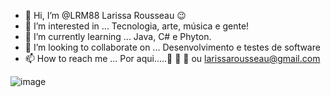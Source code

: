- 👋 Hi, I’m @LRM88 Larissa Rousseau 😉
- 👀 I’m interested in ... Tecnologia, arte, música e gente!
- 🌱 I’m currently learning ... Java, C# e Phyton.
- 💞️ I’m looking to collaborate on ... Desenvolvimento e testes de software
- 📫 How to reach me ... Por aqui.....👣 👣 👣 ou larissarousseau@gmail.com

![image](https://user-images.githubusercontent.com/98029687/204616103-6dac5cb0-0300-42ab-8c71-939a55bc987a.png)







<!---
LRM88/LRM88 is a ✨ special ✨ repository because its `README.md` (this file) appears on your GitHub profile.
You can click the Preview link to take a look at your changes.
--->
